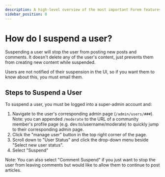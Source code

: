 ```yaml
---
description: A high-level overview of the most important Forem features.
sidebar_position: 0
---
```


# How do I suspend a user?

Suspending a user will stop the user from posting new posts and comments. It doesn't delete any of the user's content, just prevents them from creating new content while suspended.

Users are not notified of their suspension in the UI, so if you want them to know about this, you must email them.

## Steps to Suspend a User

To suspend a user, you must be logged into a super-admin account and:

1. Navigate to the user's corresponding admin page (`/admin/users/###`). Note: you can appended `/moderate` to the URL of a community member's profile page (e.g. dev.to/username/moderate) to quickly jump to their corresponding admin page.
2. Click the "manage user" button in the top right corner of the page.
3. Scroll down to "User Status" and click the drop-down menu beside "Select new user status".
4. Select "Suspend"

Note: You can also select "Comment Suspend" if you just want to stop the user from leaving comments but would like to allow them to continue to post articles.
